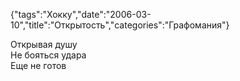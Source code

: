 {"tags":"Хокку","date":"2006-03-10","title":"Открытость","categories":"Графомания"}

Открывая душу  
Не бояться удара  
Еще не готов
